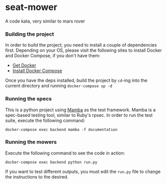 # seat-mower
A code kata, very similar to mars rover

### Building the project

In order to build the project, you need to install a couple of dependencies first. Depending on your OS, please visit the following sites to install Docker and Docker Compose, if you don't have them:

* [Get Docker](https://docs.docker.com/get-docker/)
* [Install Docker Compose](https://docs.docker.com/compose/install/)

Once you have the deps installed, build the project by `cd`-ing into the current directory and running `docker-compose up -d`


### Running the specs

This is a python project using [Mamba](https://github.com/mamba-org/mamba) as the test framework. Mamba is a spec-based testing tool, similar to Ruby's rpsec. In order to run the test suite, execute the following command:

```
docker-compose exec backend mamba -f documentation
```


### Running the mowers

Execute the following command to see the code in action:


```
docker-compose exec backend python run.py
```

If you want to test different outputs, you must edit the `run.py` file to change the instructions to the desired.


